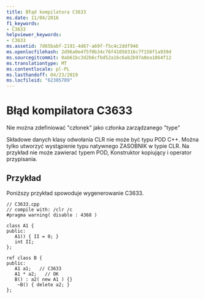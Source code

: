```yaml
---
title: Błąd kompilatora C3633
ms.date: 11/04/2016
f1_keywords:
- C3633
helpviewer_keywords:
- C3633
ms.assetid: 7d65babf-2191-4d67-a69f-f5c4c2ddf946
ms.openlocfilehash: 2d96a0e4f5f0b34c76f41058316c7f158f1a939d
ms.sourcegitcommit: 0ab61bc3d2b6cfbd52a16c6ab2b97a8ea1864f12
ms.translationtype: MT
ms.contentlocale: pl-PL
ms.lasthandoff: 04/23/2019
ms.locfileid: "62385709"
---
```

# <a name="compiler-error-c3633"></a>Błąd kompilatora C3633

Nie można zdefiniować "członek" jako członka zarządzanego "type"

Składowe danych klasy odwołania CLR nie może być typu POD C++.  Można tylko utworzyć wystąpienie typu natywnego ZASOBNIK w typie CLR.  Na przykład nie może zawierać typem POD, Konstruktor kopiujący i operator przypisania.

## <a name="example"></a>Przykład

Poniższy przykład spowoduje wygenerowanie C3633.

```
// C3633.cpp
// compile with: /clr /c
#pragma warning( disable : 4368 )

class A1 {
public:
   A1() { II = 0; }
   int II;
};

ref class B {
public:
   A1 a1;   // C3633
   A1 * a2;   // OK
   B() : a2( new A1 ) {}
    ~B() { delete a2; }
};
```

